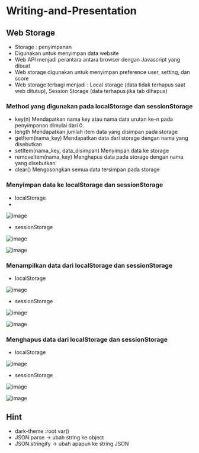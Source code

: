 # Writing-and-Presentation
## **Web Storage**
- Storage : penyimpanan
- Digunakan untuk menyimpan data website 
- Web API menjadi perantara antara browser dengan Javascript yang dibuat
- Web storage digunakan untuk menyimpan preference user, setting, dan score
- Web storage terbagi menjadi : Local storage (data tidak terhapus saat web ditutup), Session Storage (data terhapus jika tab dihapus)

### **Method yang digunakan pada localStorage dan sessionStorage**
- key(n) Mendapatkan nama key atau nama data urutan ke-n pada penyimpanan dimulai dari 0.
- length Mendapatkan jumlah item data yang disimpan pada storage
- getItem(nama_key) Mendapatkan data dari storage dengan nama yang disebutkan
- setItem(nama_key, data_disimpan) Menyimpan data ke storage
- removeItem(nama_key) Menghapus data pada storage dengan nama yang disebutkan
- clear() Mengosongkan semua data tersimpan pada storage

### **Menyimpan data ke localStorage dan sessionStorage**
- localStorage
- 
![image](https://user-images.githubusercontent.com/85721113/194797817-019af557-8d5c-401b-b32e-6d467f4890f8.png)

- sessionStorage

![image](https://user-images.githubusercontent.com/85721113/194797856-71ebd56e-beff-49ec-a462-aff16cdb251e.png)

![image](https://user-images.githubusercontent.com/85721113/194797863-932cbcf9-f5f6-49e0-a2ba-55c07784bc0d.png)

### **Menampilkan data dari localStorage dan sessionStorage**
- localStorage

![image](https://user-images.githubusercontent.com/85721113/194799479-dcc2a676-1367-4c45-8644-a21fbbe14022.png)

- sessionStorage

![image](https://user-images.githubusercontent.com/85721113/194799492-b0db74c4-f4e3-419f-8d12-356a8d58dbea.png)

![image](https://user-images.githubusercontent.com/85721113/194799510-efd1ffee-742a-4685-b3fd-041c716eef0e.png)

### **Menghapus data dari localStorage dan sessionStorage**
- localStorage

![image](https://user-images.githubusercontent.com/85721113/194799776-da7898fd-2a5b-4242-bf54-128483321695.png)

- sessionStorage

![image](https://user-images.githubusercontent.com/85721113/194799791-a984e012-70b7-4d86-9241-e97c3b250934.png)

![image](https://user-images.githubusercontent.com/85721113/194799799-d5675203-7c32-4b1b-9d05-2719d465299e.png)

## **Hint**
- dark-theme :root var()
- JSON.parse -> ubah string ke object
- JSON.stringify -> ubah apapun ke string JSON



